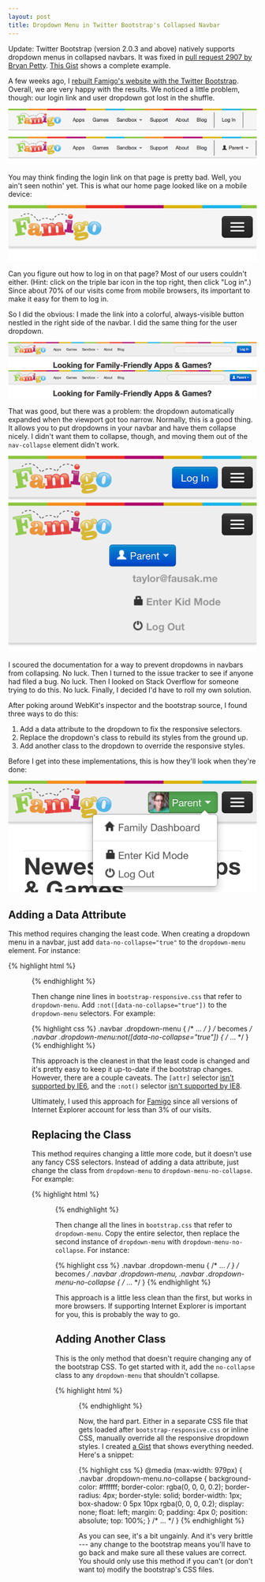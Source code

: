 ```yaml
---
layout: post
title: Dropdown Menu in Twitter Bootstrap's Collapsed Navbar
---
```


<aside>Update: Twitter Bootstrap (version 2.0.3 and above) natively supports dropdown menus in collapsed navbars. It was fixed in <a href="https://github.com/twitter/bootstrap/pull/2907">pull request 2907 by Bryan Petty</a>. <a href="https://gist.github.com/3845213">This Gist</a> shows a complete example.</aside>

A few weeks ago, I [rebuilt Famigo's website with the Twitter
Bootstrap][1]. Overall, we are very happy with the results. We noticed
a little problem, though: our login link and user dropdown got lost in
the shuffle.

![Old login link and user dropdown][2]

You may think finding the login link on that page is pretty bad. Well,
you ain't seen nothin' yet. This is what our home page looked like on
a mobile device:

![Home page on a mobile device][3]

Can you figure out how to log in on that page? Most of our users couldn't
either. (Hint: click on the triple bar icon in the top right, then click
"Log in".) Since about 70% of our visits come from mobile browsers,
its important to make it easy for them to log in.

So I did the obvious: I made the link into a colorful, always-visible
button nestled in the right side of the navbar. I did the same thing
for the user dropdown.

![New login link and user dropdown][4]

That was good, but there was a problem: the dropdown automatically
expanded when the viewport got too narrow. Normally, this is a good
thing. It allows you to put dropdowns in your navbar and have them
collapse nicely. I didn't want them to collapse, though, and moving them
out of the `nav-collapse` element didn't work.

![New user dropdown on a mobile device][5]

I scoured the documentation for a way to prevent dropdowns in navbars
from collapsing. No luck. Then I turned to the issue tracker to see if
anyone had filed a bug. No luck. Then I looked on Stack Overflow for
someone trying to do this. No luck. Finally, I decided I'd have to roll
my own solution.

After poking around WebKit's inspector and the bootstrap source, I found
three ways to do this:

1.  Add a data attribute to the dropdown to fix the responsive selectors.
2.  Replace the dropdown's class to rebuild its styles from the ground up.
3.  Add another class to the dropdown to override the responsive styles.

Before I get into these implementations, this is how they'll look when
they're done:

![Dropdown in collapsed navbar][6]

## Adding a Data Attribute

This method requires changing the least code. When creating a
dropdown menu in a navbar, just add `data-no-collapse="true"` to the
`dropdown-menu` element. For instance:

{% highlight html %}
<ul class="dropdown-menu">
<!-- becomes -->
<ul class="dropdown-menu" data-no-collapse="true">
{% endhighlight %}

Then change nine lines in `bootstrap-responsive.css` that refer
to `dropdown-menu`. Add `:not([data-no-collapse="true"])` to the
`dropdown-menu` selectors. For example:

{% highlight css %}
.navbar .dropdown-menu { /* ... */ }
/* becomes */
.navbar .dropdown-menu:not([data-no-collapse="true"]) { /* ... */ }
{% endhighlight %}

This approach is the cleanest in that the least code is changed and it's
pretty easy to keep it up-to-date if the bootstrap changes. However,
there are a couple caveats. The `[attr]` selector [isn't supported by
IE6][7], and the `:not()` selector [isn't supported by IE8][8].

Ultimately, I used this approach for [Famigo][9] since all versions of
Internet Explorer account for less than 3% of our visits.

## Replacing the Class

This method requires changing a little more code, but it doesn't use any
fancy CSS selectors. Instead of adding a data attribute, just change the
class from `dropdown-menu` to `dropdown-menu-no-collapse`. For example:

{% highlight html %}
<ul class="dropdown-menu">
<!-- becomes -->
<ul class="dropdown-menu-no-collapse">
{% endhighlight %}

Then change all the lines in `bootstrap.css` that refer to
`dropdown-menu`. Copy the entire selector, then replace the second
instance of `dropdown-menu` with `dropdown-menu-no-collapse`. For instance:

{% highlight css %}
.navbar .dropdown-menu { /* ... */ }
/* becomes */
.navbar .dropdown-menu, .navbar .dropdown-menu-no-collapse { /* ... */ }
{% endhighlight %}

This approach is a little less clean than the first, but works in more
browsers. If supporting Internet Explorer is important for you, this is
probably the way to go.

## Adding Another Class

This is the only method that doesn't require changing any of the
bootstrap CSS. To get started with it, add the `no-collapse` class to any
`dropdown-menu` that shouldn't collapse.

{% highlight html %}
<ul class="dropdown-menu">
<!-- becomes -->
<ul class="dropdown-menu no-collapse">
{% endhighlight %}

Now, the hard part. Either in a separate CSS file that gets loaded after
`bootstrap-responsive.css` or inline CSS, manually override all the
responsive dropdown styles. I created [a Gist][10] that shows everything
needed. Here's a snippet:

{% highlight css %}
@media (max-width: 979px) {
    .navbar .dropdown-menu.no-collapse {
        background-color: #ffffff;
        border-color: rgba(0, 0, 0, 0.2);
        border-radius: 4px;
        border-style: solid;
        border-width: 1px;
        box-shadow: 0 5px 10px rgba(0, 0, 0, 0.2);
        display: none;
        float: left;
        margin: 0;
        padding: 4px 0;
        position: absolute;
        top: 100%;
    }
    /* ... */
}
{% endhighlight %}

As you can see, it's a bit ungainly. And it's very brittle --- any change
to the bootstrap means you'll have to go back and make sure all these
values are correct. You should only use this method if you can't (or
don't want to) modify the bootstrap's CSS files.

[1]: /2012/02/08/rebuilding-famigo-with-twitter-bootstrap/
[2]: /static/images/2012-03-15-famigo-bootstrap-old-navbar.png
[3]: /static/images/2012-03-15-famigo-bootstrap-old-navbar-mobile.png
[4]: /static/images/2012-03-15-famigo-bootstrap-navbar.png
[5]: /static/images/2012-03-15-famigo-bootstrap-navbar-mobile.png
[6]: /static/images/2012-03-15-famigo-bootstrap-navbar-dropdown.png
[7]: http://www.quirksmode.org/css/contents.html#t13
[8]: http://www.quirksmode.org/css/contents.html#t37
[9]: http://www.famigo.com/
[10]: https://gist.github.com/2046174
